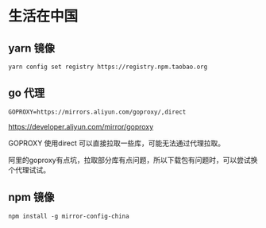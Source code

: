 # 生活在中国

## yarn 镜像

```shell
yarn config set registry https://registry.npm.taobao.org
```

## go 代理
```shell
GOPROXY=https://mirrors.aliyun.com/goproxy/,direct
```

https://developer.aliyun.com/mirror/goproxy

GOPROXY 使用direct 可以直接拉取一些库，可能无法通过代理拉取。

阿里的goproxy有点坑，拉取部分库有点问题，所以下载包有问题时，可以尝试换个代理试试。

## npm 镜像

```shell
npm install -g mirror-config-china
```
